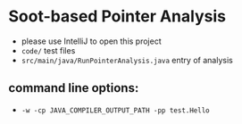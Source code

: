 # Soot-based Pointer Analysis

* please use IntelliJ to open this project
* `code/` test files
* `src/main/java/RunPointerAnalysis.java` entry of analysis

## command line options:
* `-w -cp JAVA_COMPILER_OUTPUT_PATH -pp test.Hello`
